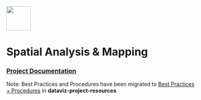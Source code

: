 <a href="url"><img src="http://gis.mtc.ca.gov/mtcimages/mtcgisLogo.png" align="top" height="64" width="64" ></a>

# Spatial Analysis & Mapping 

### [Project Documentation](Project-Documentation)

Note: Best Practices and Procedures have been migrated to [Best Practices + Procedures](https://github.com/BayAreaMetro/dataviz-project-resources/tree/main/Best%20Practices%20%2B%20Procedures) in **dataviz-project-resources**
